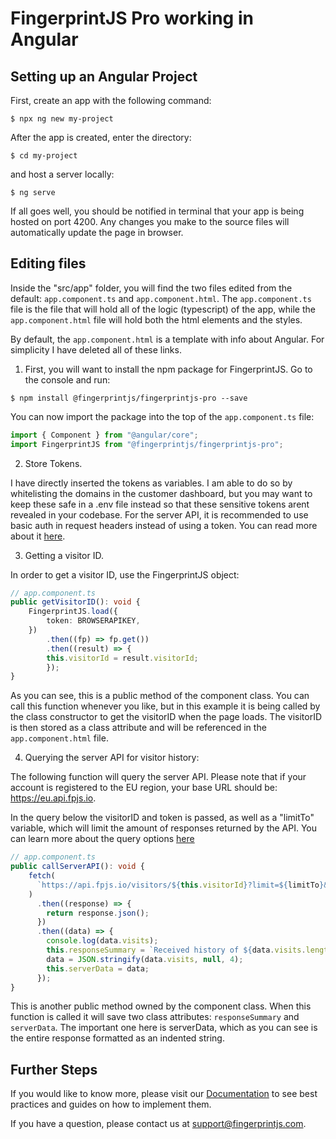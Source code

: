 # FingerprintJS Pro working in Angular

## Setting up an Angular Project

First, create an app with the following command:

```
$ npx ng new my-project
```

After the app is created, enter the directory:

```
$ cd my-project
```

and host a server locally:

```
$ ng serve
```

If all goes well, you should be notified in terminal that your app is being hosted on port 4200.
Any changes you make to the source files will automatically update the page in browser.

## Editing files

Inside the "src/app" folder, you will find the two files edited from the default: `app.component.ts` and `app.component.html`.
The `app.component.ts` file is the file that will hold all of the logic (typescript) of the app, while the `app.component.html` file will hold both the html elements and the styles.

By default, the `app.component.html` is a template with info about Angular. For simplicity I have deleted all of these links.

1. First, you will want to install the npm package for FingerprintJS. Go to the console and run:

```
$ npm install @fingerprintjs/fingerprintjs-pro --save
```

You can now import the package into the top of the `app.component.ts` file:

```javascript
import { Component } from "@angular/core";
import FingerprintJS from "@fingerprintjs/fingerprintjs-pro";
```

2. Store Tokens.

I have directly inserted the tokens as variables. I am able to do so by whitelisting the domains in the customer dashboard, but you may want to keep these safe in a .env file instead so that these sensitive tokens arent revealed in your codebase. For the server API, it is recommended to use basic auth in request headers instead of using a token. You can read more about it <a href="https://dev.fingerprintjs.com/docs/server-api#authentication" target="_blank"> here</a>.

3. Getting a visitor ID.

In order to get a visitor ID, use the FingerprintJS object:

```typescript
// app.component.ts
public getVisitorID(): void {
    FingerprintJS.load({
        token: BROWSERAPIKEY,
    })
        .then((fp) => fp.get())
        .then((result) => {
        this.visitorId = result.visitorId;
        });
}
```

As you can see, this is a public method of the component class. You can call this function whenever you like, but in this example it is being called by the class constructor to get the visitorID when the page loads. The visitorID is then stored as a class attribute and will be referenced in the `app.component.html` file.

4. Querying the server API for visitor history:

The following function will query the server API. Please note that if your account is registered to the EU region, your base URL should be: https://eu.api.fpjs.io.

In the query below the visitorID and token is passed, as well as a "limitTo" variable, which will limit the amount of responses returned by the API. You can learn more about the query options <a href="https://dev.fingerprintjs.com/docs/server-api" target="_blank"> here</a>

```typescript
// app.component.ts
public callServerAPI(): void {
    fetch(
      `https://api.fpjs.io/visitors/${this.visitorId}?limit=${limitTo}&token=${SERVERAPIKEY}`
    )
      .then((response) => {
        return response.json();
      })
      .then((data) => {
        console.log(data.visits);
        this.responseSummary = `Received history of ${data.visits.length} visits:`;
        data = JSON.stringify(data.visits, null, 4);
        this.serverData = data;
      });
}
```

This is another public method owned by the component class. When this function is called it will save two class attributes: `responseSummary` and `serverData`. The important one here is serverData, which as you can see is the entire response formatted as an indented string.

## Further Steps

If you would like to know more, please visit our [Documentation](https://dev.fingerprintjs.com/docs) to see best practices and guides on how to implement them.

If you have a question, please contact us at [support@fingerprintjs.com](support@fingerprintjs.com).
